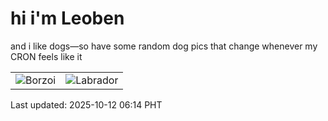 # hi i'm Leoben

and i like dogs—so have some random dog pics that change whenever my CRON feels like it

|  |  |
|--------|----------|
| ![Borzoi](https://random-dog-vercel.vercel.app/api/random-borzoi?v=1760220861) | ![Labrador](https://random-dog-vercel.vercel.app/api/random-labrador?v=1760220861) |

Last updated: 2025-10-12 06:14 PHT

